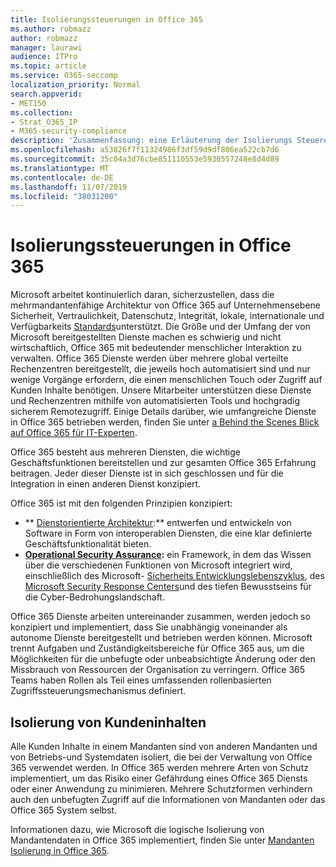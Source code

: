 ```yaml
---
title: Isolierungssteuerungen in Office 365
ms.author: robmazz
author: robmazz
manager: laurawi
audience: ITPro
ms.topic: article
ms.service: O365-seccomp
localization_priority: Normal
search.appverid:
- MET150
ms.collection:
- Strat_O365_IP
- M365-security-compliance
description: 'Zusammenfassung: eine Erläuterung der Isolierungs Steuerelemente in Office 365.'
ms.openlocfilehash: a53826f7f11324986f3df59d9df806ea522cb7d6
ms.sourcegitcommit: 35c04a3d76cbe851110553e5930557248e8d4d89
ms.translationtype: MT
ms.contentlocale: de-DE
ms.lasthandoff: 11/07/2019
ms.locfileid: "38031200"
---
```

# <a name="office-365-isolation-controls"></a>Isolierungssteuerungen in Office 365 

Microsoft arbeitet kontinuierlich daran, sicherzustellen, dass die mehrmandantenfähige Architektur von Office 365 auf Unternehmensebene Sicherheit, Vertraulichkeit, Datenschutz, Integrität, lokale, internationale und Verfügbarkeits [Standards](https://www.microsoft.com/TrustCenter/Compliance?service=Office#Icons)unterstützt. Die Größe und der Umfang der von Microsoft bereitgestellten Dienste machen es schwierig und nicht wirtschaftlich, Office 365 mit bedeutender menschlicher Interaktion zu verwalten. Office 365 Dienste werden über mehrere global verteilte Rechenzentren bereitgestellt, die jeweils hoch automatisiert sind und nur wenige Vorgänge erfordern, die einen menschlichen Touch oder Zugriff auf Kunden Inhalte benötigen. Unsere Mitarbeiter unterstützen diese Dienste und Rechenzentren mithilfe von automatisierten Tools und hochgradig sicherem Remotezugriff. Einige Details darüber, wie umfangreiche Dienste in Office 365 betrieben werden, finden Sie unter [a Behind the Scenes Blick auf Office 365 für IT-Experten](https://channel9.msdn.com/Events/SharePoint-Conference/2014/SPC202).

Office 365 besteht aus mehreren Diensten, die wichtige Geschäftsfunktionen bereitstellen und zur gesamten Office 365 Erfahrung beitragen. Jeder dieser Dienste ist in sich geschlossen und für die Integration in einen anderen Dienst konzipiert.

Office 365 ist mit den folgenden Prinzipien konzipiert:

 - ** [Dienstorientierte Architektur](https://msdn.microsoft.com/library/aa480021.aspx):** entwerfen und entwickeln von Software in Form von interoperablen Diensten, die eine klar definierte Geschäftsfunktionalität bieten.
 - **[Operational Security Assurance](https://www.microsoft.com/download/details.aspx?id=40872):** ein Framework, in dem das Wissen über die verschiedenen Funktionen von Microsoft integriert wird, einschließlich des Microsoft- [Sicherheits Entwicklungslebenszyklus](https://www.microsoft.com/sdl/default.aspx), des [Microsoft Security Response Centers](https://technet.microsoft.com/library/dn440717.aspx)und des tiefen Bewusstseins für die Cyber-Bedrohungslandschaft.

Office 365 Dienste arbeiten untereinander zusammen, werden jedoch so konzipiert und implementiert, dass Sie unabhängig voneinander als autonome Dienste bereitgestellt und betrieben werden können. Microsoft trennt Aufgaben und Zuständigkeitsbereiche für Office 365 aus, um die Möglichkeiten für die unbefugte oder unbeabsichtigte Änderung oder den Missbrauch von Ressourcen der Organisation zu verringern. Office 365 Teams haben Rollen als Teil eines umfassenden rollenbasierten Zugriffssteuerungsmechanismus definiert.

## <a name="customer-content-isolation"></a>Isolierung von Kundeninhalten

Alle Kunden Inhalte in einem Mandanten sind von anderen Mandanten und von Betriebs-und Systemdaten isoliert, die bei der Verwaltung von Office 365 verwendet werden. In Office 365 werden mehrere Arten von Schutz implementiert, um das Risiko einer Gefährdung eines Office 365 Diensts oder einer Anwendung zu minimieren. Mehrere Schutzformen verhindern auch den unbefugten Zugriff auf die Informationen von Mandanten oder das Office 365 System selbst.

Informationen dazu, wie Microsoft die logische Isolierung von Mandantendaten in Office 365 implementiert, finden Sie unter [Mandanten Isolierung in Office 365](office-365-tenant-isolation-overview.md).
